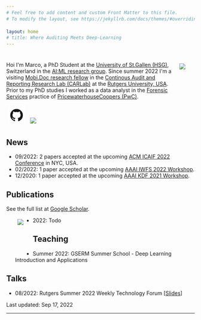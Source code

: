 ```yaml
---
# Feel free to add content and custom Front Matter to this file.
# To modify the layout, see https://jekyllrb.com/docs/themes/#overriding-theme-defaults

layout: home
# title: Where Auditing Meets Deep-Learning
---
```


# <img src="assets/marco.png" height="160" style="float:right; margin:5px 25px 5px 5px">

Hoi I'm Marco, a PhD Student at the [University of St.Gallen (HSG)](https://www.unisg.ch), Switzerland in the [AI:ML research group](https://ics.unisg.ch/chair-aiml-borth/). Since summer 2022 I'm a visiting [Mobi.Doc research fellow](http://funding.unisg.ch/en/programmes/1497) in the [Continous Audit and Reporting Research Lab (CARLab)](http://raw.rutgers.edu/index.html) at the [Rutgers University, USA](https://www.rutgers.edu). Prior to my PhD studies I worked as a data analyst in the [Forensic Services](https://www.pwc.com/gx/en/services/forensics.html) practice of [PricewaterhouseCoopers (PwC)](https://www.pwc.com). 

<a href="https://github.com/gitihubi">
<img src="assets/github.png" height="45" style="float:top; margin:5px"></a>
<a href="https://scholar.google.com/citations?user=O6V5YkEAAAAJ&hl=en">
<img src="assets/scholar.png" height="40" style="float:top; margin:5px"></a>

## News

- 09/2022: 2 papers accepted at the upcoming [ACM ICAIF 2022 Conference](https://ai-finance.org/icaif-22-accepted-papers/) in NYC, USA.
- 02/2022: 1 paper accepted at the upcoming [AAAI IWFS 2022 Workshop](https://sites.google.com/view/aaaiwfs2022).
- 12/2020: 1 paper accepted at the upcoming [AAAI KDF 2021 Workshop](https://aaai-kdf.github.io/kdf2021/accepted_papers).

## Publications

See the full list at [Google Scholar](https://scholar.google.com/citations?user=O6V5YkEAAAAJ&hl=en).

<img src="assets/ghn2.png" height="85" style="float:left; margin:5px 25px 0px 30px">

- 2022: Todo

## Teaching

- Summer 2022: GSERM Summer School - Deep Learning Introduction and Applications 

## Talks

- 08/2022: Rutgers Summer 2022 Weekly Technology Forum [[Slides](https://drive.google.com/file/d/18LJRuTzKIMDQHwGoSRt6j9-sYiUN__d_/view?usp=sharing)]

Last updated: Sep 17, 2022

---
